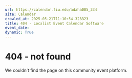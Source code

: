 ```yaml
---
url: https://calendar.fiu.edu/adaha005_334
site: Calendar
crawled_at: 2025-05-21T11:10:54.323323
title: 404 - Localist Event Calendar Software
event_date: 
dynamic: True
---
```


# 404 - not found
We couldn't find the page on this community event platform.
